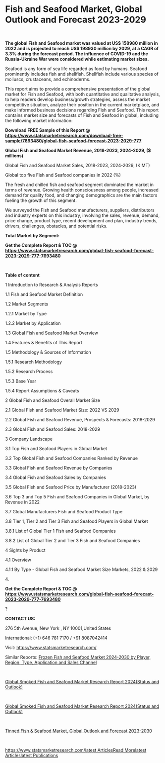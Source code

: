 <h1>Fish and Seafood Market, Global Outlook and Forecast 2023-2029</h1><br/><p><strong>The global Fish and Seafood market was valued at US$ 158980 million in 2022 and is projected to reach US$ 198930 million by 2029, at a <strong>CAGR</strong> of 3.3% during the forecast period. The influence of COVID-19 and the Russia-Ukraine War were considered while estimating market sizes.</strong></p>
 
 
 
 <p>Seafood is any form of sea life regarded as food by humans. Seafood prominently includes fish and shellfish. Shellfish include various species of molluscs, crustaceans, and echinoderms.</p>
 
 
 
 <p>This report aims to provide a comprehensive presentation of the global market for Fish and Seafood, with both quantitative and qualitative analysis, to help readers develop business/growth strategies, assess the market competitive situation, analyze their position in the current marketplace, and make informed business decisions regarding Fish and Seafood. This report contains market size and forecasts of Fish and Seafood in global, including the following market information:</p>
 
 
 
 <p><strong>Download FREE Sample of this Report @ <a href="https://www.statsmarketresearch.com/download-free-sample/7693480/global-fish-seafood-forecast-2023-2029-777">https://www.statsmarketresearch.com/download-free-sample/7693480/global-fish-seafood-forecast-2023-2029-777</a></strong></p>
 
 
 
 <p><strong>Global Fish and Seafood Market Revenue, 2018-2023, 2024-2029, ($ millions)</strong></p>
 
 
 
 <p>Global Fish and Seafood Market Sales, 2018-2023, 2024-2029, (K MT)</p>
 
 
 
 <p>Global top five Fish and Seafood companies in 2022 (%)</p>
 
 
 
 <p>The fresh and chilled fish and seafood segment dominated the market in terms of revenue. Growing health consciousness among people, increased demand for quality food, and changing demographics are the main factors fueling the growth of this segment.</p>
 
 
 
 <p>We surveyed the Fish and Seafood manufacturers, suppliers, distributors and industry experts on this industry, involving the sales, revenue, demand, price change, product type, recent development and plan, industry trends, drivers, challenges, obstacles, and potential risks.</p>
 
 
 
 <p><strong>Total Market by Segment:</strong></p>
 
 
 
 <div><b>Get the Complete Report & TOC @ <a href="https://www.statsmarketresearch.com/global-fish-seafood-forecast-2023-2029-777-7693480">https://www.statsmarketresearch.com/global-fish-seafood-forecast-2023-2029-777-7693480</a></b></div>
 
 
 
 <p><br />
 
 <b>Table of content</b></p>
 
 
 
 <p>1 Introduction to Research & Analysis Reports<br />
 
 1.1 Fish and Seafood Market Definition<br />
 
 1.2 Market Segments<br />
 
 1.2.1 Market by Type<br />
 
 1.2.2 Market by Application<br />
 
 1.3 Global Fish and Seafood Market Overview<br />
 
 1.4 Features & Benefits of This Report<br />
 
 1.5 Methodology & Sources of Information<br />
 
 1.5.1 Research Methodology<br />
 
 1.5.2 Research Process<br />
 
 1.5.3 Base Year<br />
 
 1.5.4 Report Assumptions & Caveats<br />
 
 2 Global Fish and Seafood Overall Market Size<br />
 
 2.1 Global Fish and Seafood Market Size: 2022 VS 2029<br />
 
 2.2 Global Fish and Seafood Revenue, Prospects & Forecasts: 2018-2029<br />
 
 2.3 Global Fish and Seafood Sales: 2018-2029<br />
 
 3 Company Landscape<br />
 
 3.1 Top Fish and Seafood Players in Global Market<br />
 
 3.2 Top Global Fish and Seafood Companies Ranked by Revenue<br />
 
 3.3 Global Fish and Seafood Revenue by Companies<br />
 
 3.4 Global Fish and Seafood Sales by Companies<br />
 
 3.5 Global Fish and Seafood Price by Manufacturer (2018-2023)<br />
 
 3.6 Top 3 and Top 5 Fish and Seafood Companies in Global Market, by Revenue in 2022<br />
 
 3.7 Global Manufacturers Fish and Seafood Product Type<br />
 
 3.8 Tier 1, Tier 2 and Tier 3 Fish and Seafood Players in Global Market<br />
 
 3.8.1 List of Global Tier 1 Fish and Seafood Companies<br />
 
 3.8.2 List of Global Tier 2 and Tier 3 Fish and Seafood Companies<br />
 
 4 Sights by Product<br />
 
 4.1 Overview<br />
 
 4.1.1 By Type - Global Fish and Seafood Market Size Markets, 2022 & 2029<br />
 
 4.</p>
 
 
 
 <div><b>Get the Complete Report & TOC @ <a href="https://www.statsmarketresearch.com/global-fish-seafood-forecast-2023-2029-777-7693480">https://www.statsmarketresearch.com/global-fish-seafood-forecast-2023-2029-777-7693480</a></b></div>
 
 
 
 <p>? </p>
 
 
 
 <p><b>CONTACT US:</b><br />
 
 276 5th Avenue, New York , NY 10001,United States<br />
 
 International: (+1) 646 781 7170 / +91 8087042414<br />
 
 Visit: <a href="https://www.statsmarketresearch.com/">https://www.statsmarketresearch.com/</a><br />
 
 Similar Reports: <a href="https://www.statsmarketresearch.com/global-fish-seafood-forecast-2023-2029-777-7693480">Frozen Fish and Seafood Market 2024-2030 by Player, Region, Type, Application and Sales Channel</a><br />
 
 <br />
 
 <a href="https://www.statsmarketresearch.com/global-fish-seafood-forecast-2023-2029-777-7693480">Global Smoked Fish and Seafood Market Research Report 2024(Status and Outlook)</a><br />
 
 <br />
 
 <a href="https://www.statsmarketresearch.com/global-fish-seafood-forecast-2023-2029-777-7693480">Global Smoked Fish and Seafood Market Research Report 2024(Status and Outlook)</a><br />
 
 <br />
 
 <a href="https://www.statsmarketresearch.com/global-fish-seafood-forecast-2023-2029-777-7693480">Tinned Fish & Seafood Market, Global Outlook and Forecast 2023-2030</a><br />
 
 <br />
 
 <a href="https://gyeongbokgung.com">https://www.statsmarketresearch.com/</a><a href="https://hallyeomaritime.com">latest Articles</a><a href="https://jingwansa.com">Read More</a><a href="https://nguoiviet.jp/">latest Articles</a><a href="https://www.intelmarketresearch.com/">latest Publications</a></p>